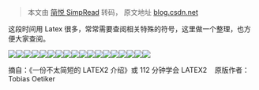 > 本文由 [简悦 SimpRead](http://ksria.com/simpread/) 转码， 原文地址 [blog.csdn.net](https://blog.csdn.net/Ying_Xu/article/details/51240291)

这段时间用 Latex 很多，常常需要查阅相关特殊的符号，这里做一个整理，也方便大家查阅。

![](https://img-blog.csdn.net/20160425102233543)![](https://img-blog.csdn.net/20160425102245006)![](https://img-blog.csdn.net/20160425102255522)![](https://img-blog.csdn.net/20160425102304887)![](https://img-blog.csdn.net/20160425102314538)![](https://img-blog.csdn.net/20160425102321231)![](https://img-blog.csdn.net/20160425102326710)![](https://img-blog.csdn.net/20160425102332919)![](https://img-blog.csdn.net/20160425102344044)![](https://img-blog.csdn.net/20160425102352044)![](https://img-blog.csdn.net/20160425102358648)![](https://img-blog.csdn.net/20160425102406153)![](https://img-blog.csdn.net/20160425102414367)![](https://img-blog.csdn.net/20160425102421669)![](https://img-blog.csdn.net/20160425102429414)![](https://img-blog.csdn.net/20160425102436966)![](https://img-blog.csdn.net/20160425102444185)![](https://img-blog.csdn.net/20160425102452321)  

摘自：《一份不太简短的 LATEX2 介绍》或 112 分钟学会 LATEX2    原版作者：Tobias Oetiker